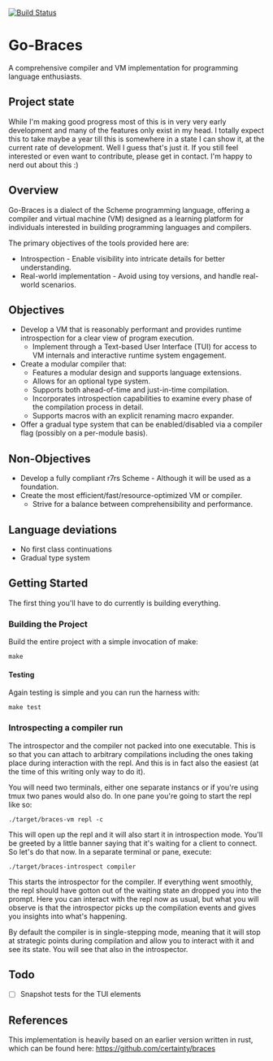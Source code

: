 [![Build Status](https://github.com/certainty/go-braces/actions/workflows/ci.yml/badge.svg?branch=main)](https://github.com/certainty/go-braces/actions/workflows/ci.yml)

# Go-Braces
A comprehensive compiler and VM implementation for programming language enthusiasts.

## Project state

While I'm making good progress most of this is in very very early development and many of the features only exist in my head.
I totally expect this to take maybe a year till this is somewhere in a state I can show it, at the current rate of development.
Well I guess that's just it. If you still feel interested or even want to contribute, please get in contact. I'm happy to
nerd out about this :) 

## Overview

Go-Braces is a dialect of the Scheme programming language, offering a compiler and virtual machine (VM) designed as a learning platform for individuals interested in building programming languages and compilers.

The primary objectives of the tools provided here are:

* Introspection - Enable visibility into intricate details for better understanding.
* Real-world implementation - Avoid using toy versions, and handle real-world scenarios.

## Objectives

* Develop a VM that is reasonably performant and provides runtime introspection for a clear view of program execution.
  * Implement through a Text-based User Interface (TUI) for access to VM internals and interactive runtime system engagement.
* Create a modular compiler that:
  * Features a modular design and supports language extensions.
  * Allows for an optional type system.
  * Supports both ahead-of-time and just-in-time compilation.
  * Incorporates introspection capabilities to examine every phase of the compilation process in detail.
  * Supports macros with an explicit renaming macro expander.
* Offer a gradual type system that can be enabled/disabled via a compiler flag (possibly on a per-module basis).

## Non-Objectives

* Develop a fully compliant r7rs Scheme - Although it will be used as a foundation.
* Create the most efficient/fast/resource-optimized VM or compiler.
  * Strive for a balance between comprehensibility and performance.


## Language deviations

* No first class continuations 
* Gradual type system

## Getting Started

The first thing you'll have to do currently is building everything.

### Building the Project

Build the entire project with a simple invocation of make:

```
make
```

#### Testing

Again testing is simple and you can run the harness with:

```
make test
```

### Introspecting a compiler run

The introspector and the compiler not packed into one executable. This is so that you can attach to arbitrary 
compilations including the ones taking place during interaction with the repl. And this is in fact also
the easiest (at the time of this writing only way to do it).

You will need two terminals, either one separate instancs or if you're using tmux two panes would also do.
In one pane you're going to start the repl like so:

```
./target/braces-vm repl -c
```

This will open up the repl and it will also start it in introspection mode.
You'll be greeted by a little banner saying that it's waiting for a client to connect.
So let's do that now. In a separate terminal or pane, execute:

```
./target/braces-introspect compiler 
```

This starts the introspector for the compiler. If everything went smoothly, the repl should have gotton out of 
the waiting state an dropped you into the prompt. Here you can interact with the repl now as usual, but what you
will observe is that the introspector picks up the compilation events and gives you insights into what's happening.

By default the compiler is in single-stepping mode, meaning that it will stop at strategic points during compilation
and allow you to interact with it and see its state. You will see that also in the introspector.

## Todo

- [ ] Snapshot tests for the TUI elements

## References

This implementation is heavily based on an earlier version written in rust, which can be found here: https://github.com/certainty/braces
